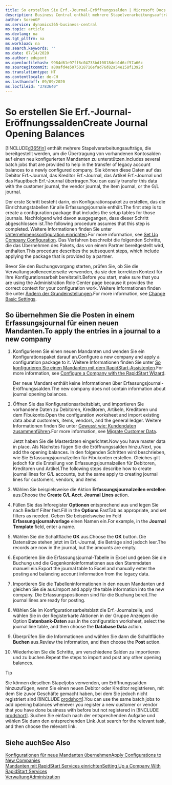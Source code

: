 ```yaml
---
title: So erstellen Sie Erf.-Journal-Eröffnungssalden | Microsoft Docs
description: Business Central enthält mehrere Stapelverarbeitungsaufträge, die bereitgestellt werden, um die Übertragung von vorhandenen Kontosalden auf einen neu konfigurierten Mandanten zu unterstützen. Sie können diese Daten mithilfe von Buch.-Blatt-Buchungen einfach übertragen.
author: SorenGP
ms.service: dynamics365-business-central
ms.topic: article
ms.devlang: na
ms.tgt_pltfrm: na
ms.workload: na
ms.search.keywords: ''
ms.date: 07/14/2020
ms.author: edupont
ms.openlocfilehash: 9984d61e97ff6c04733bd10818deb1d6cf57a66c
ms.sourcegitcommit: a80afd4e5075018716efad76d82a54e158f1392d
ms.translationtype: HT
ms.contentlocale: de-CH
ms.lasthandoff: 09/09/2020
ms.locfileid: "3783640"
---
```

# <a name="create-journal-opening-balances"></a><span data-ttu-id="8cbdd-104">So erstellen Sie Erf.-Journal-Eröffnungssalden</span><span class="sxs-lookup"><span data-stu-id="8cbdd-104">Create Journal Opening Balances</span></span>

[!INCLUDE[d365fin](includes/d365fin_md.md)] <span data-ttu-id="8cbdd-105">enthält mehrere Stapelverarbeitungsaufträge, die bereitgestellt werden, um die Übertragung von vorhandenen Kontosalden auf einen neu konfigurierten Mandanten zu unterstützen.</span><span class="sxs-lookup"><span data-stu-id="8cbdd-105">includes several batch jobs that are provided to help in the transfer of legacy account balances to a newly configured company.</span></span> <span data-ttu-id="8cbdd-106">Sie können diese Daten auf das Debitor Erf.-Journal, das Kreditor Erf.-Journal, das Artikel Erf.-Journal und das Hauptbuch Erf.-Journal übertragen.</span><span class="sxs-lookup"><span data-stu-id="8cbdd-106">You can easily transfer this data with the customer journal, the vendor journal, the item journal, or the G/L journal.</span></span>

<span data-ttu-id="8cbdd-107">Der erste Schritt besteht darin, ein Konfigurationspaket zu erstellen, das die Einrichtungstabellen für alle Erfassungsjournale enthält.</span><span class="sxs-lookup"><span data-stu-id="8cbdd-107">The first step is to create a configuration package that includes the setup tables for those journals.</span></span> <span data-ttu-id="8cbdd-108">Nachfolgend wird davon ausgegangen, dass dieser Schritt abgeschlossen ist.</span><span class="sxs-lookup"><span data-stu-id="8cbdd-108">The following procedure assumes that this step is completed.</span></span> <span data-ttu-id="8cbdd-109">Weitere Informationen finden Sie unter [Unternehmenskonfiguration einrichten](admin-set-up-company-configuration.md).</span><span class="sxs-lookup"><span data-stu-id="8cbdd-109">For more information, see [Set Up Company Configuration](admin-set-up-company-configuration.md).</span></span> <span data-ttu-id="8cbdd-110">Das Verfahren beschreibt die folgenden Schritte, die das Übernehmen des Pakets, das von einem Partner bereitgestellt wird, enthalten.</span><span class="sxs-lookup"><span data-stu-id="8cbdd-110">This procedure describes the subsequent steps, which include applying the package that is provided by a partner.</span></span>  

<span data-ttu-id="8cbdd-111">Bevor Sie den Buchungsvorgang starten, prüfen Sie, ob Sie die Verwaltungsrollencenterseite verwenden, da sie den korrekten Kontext für Ihre Konfigurationsarbeit bereitstellt.</span><span class="sxs-lookup"><span data-stu-id="8cbdd-111">Before you start, make sure that you are using the Administration Role Center page because it provides the correct context for your configuration work.</span></span> <span data-ttu-id="8cbdd-112">Weitere Informationen finden Sie unter [Ändern der Grundeinstellungen](ui-change-basic-settings.md).</span><span class="sxs-lookup"><span data-stu-id="8cbdd-112">For more information, see [Change Basic Settings](ui-change-basic-settings.md).</span></span>

## <a name="to-apply-the-entries-in-a-journal-to-a-new-company"></a><span data-ttu-id="8cbdd-113">So übernehmen Sie die Posten in einem Erfassungsjournal für einen neuen Mandanten.</span><span class="sxs-lookup"><span data-stu-id="8cbdd-113">To apply the entries in a journal to a new company</span></span>

1. <span data-ttu-id="8cbdd-114">Konfigurieren Sie einen neuen Mandanten und wenden Sie ein Konfigurationspaket darauf an.</span><span class="sxs-lookup"><span data-stu-id="8cbdd-114">Configure a new company and apply a configuration package to it.</span></span> <span data-ttu-id="8cbdd-115">Weitere Informationen finden Sie unter [So konfigurieren Sie einen Mandanten mit dem RapidStart-Assistenten](admin-how-to-configure-a-company-with-the-rapidstart-wizard.md).</span><span class="sxs-lookup"><span data-stu-id="8cbdd-115">For more information, see [Configure a Company with the RapidStart Wizard](admin-how-to-configure-a-company-with-the-rapidstart-wizard.md).</span></span>  

    <span data-ttu-id="8cbdd-116">Der neue Mandant enthält keine Informationen über Erfassungsjournal-Eröffnungssalden.</span><span class="sxs-lookup"><span data-stu-id="8cbdd-116">The new company does not contain information about journal opening balances.</span></span>  

2. <span data-ttu-id="8cbdd-117">Öffnen Sie das Konfigurationsarbeitsblatt, und importieren Sie vorhandene Daten zu Debitoren, Kreditoren, Artikeln, Kreditoren und dem Fibukonto.</span><span class="sxs-lookup"><span data-stu-id="8cbdd-117">Open the configuration worksheet and import existing data about customers, items, vendors, and the general ledger.</span></span> <span data-ttu-id="8cbdd-118">Weitere Informationen finden Sie unter [Gewusst wie: Kundendaten zusammenführen](admin-migrate-customer-data.md).</span><span class="sxs-lookup"><span data-stu-id="8cbdd-118">For more information, see [Migrate Customer Data](admin-migrate-customer-data.md).</span></span>  

    <span data-ttu-id="8cbdd-119">Jetzt haben Sie die Masterdaten eingerichtet.</span><span class="sxs-lookup"><span data-stu-id="8cbdd-119">Now you have master data in place.</span></span> <span data-ttu-id="8cbdd-120">Als Nächstes fügen Sie die Eröffnungssalden hinzu.</span><span class="sxs-lookup"><span data-stu-id="8cbdd-120">Next, you add the opening balances.</span></span> <span data-ttu-id="8cbdd-121">In den folgenden Schritten wird beschrieben, wie Sie Erfassungsjournalzeilen für Fibukonten erstellen. Gleiches gilt jedoch für die Erstellung von Erfassungsjournalzeilen für Debitoren, Kreditoren und Artikel.</span><span class="sxs-lookup"><span data-stu-id="8cbdd-121">The following steps describe how to create journal lines for G/L accounts, but the same apply to creating journal lines for customers, vendors, and items.</span></span>  
3. <span data-ttu-id="8cbdd-122">Wählen Sie beispielsweise die Aktion **Erfassungsjournalzeilen erstellen** aus.</span><span class="sxs-lookup"><span data-stu-id="8cbdd-122">Choose the **Create G/L Acct. Journal Lines** action.</span></span>  
4. <span data-ttu-id="8cbdd-123">Füllen Sie das Inforegister **Optionen** entsprechend aus und legen Sie nach Bedarf Filter fest.</span><span class="sxs-lookup"><span data-stu-id="8cbdd-123">Fill in the **Options** FastTab as appropriate, and set filters as needed.</span></span> <span data-ttu-id="8cbdd-124">Geben Sie beispielsweise im Feld **Erfassungsjournalvorlage** einen Namen ein.</span><span class="sxs-lookup"><span data-stu-id="8cbdd-124">For example, in the **Journal Template** field, enter a name.</span></span>  
5. <span data-ttu-id="8cbdd-125">Wählen Sie die Schaltfläche **OK** aus.</span><span class="sxs-lookup"><span data-stu-id="8cbdd-125">Choose the **OK** button.</span></span> <span data-ttu-id="8cbdd-126">Die Datensätze stehen jetzt im Erf.-Journal, die Beträge sind jedoch leer.</span><span class="sxs-lookup"><span data-stu-id="8cbdd-126">The records are now in the journal, but the amounts are empty.</span></span>  
6. <span data-ttu-id="8cbdd-127">Exportieren Sie die Erfassungsjournal-Tabelle in Excel und geben Sie die Buchung und die Gegenkontoinformationen aus den Stammdaten manuell ein.</span><span class="sxs-lookup"><span data-stu-id="8cbdd-127">Export the journal table to Excel and manually enter the posting and balancing account information from the legacy data.</span></span>
7. <span data-ttu-id="8cbdd-128">Importieren Sie die Tabelleninformationen in den neuen Mandanten und gleichen Sie sie aus.</span><span class="sxs-lookup"><span data-stu-id="8cbdd-128">Import and apply the table information into the new company.</span></span> <span data-ttu-id="8cbdd-129">Die Erfassungspositionen sind für die Buchung bereit.</span><span class="sxs-lookup"><span data-stu-id="8cbdd-129">The journal lines are ready for posting.</span></span>  
8. <span data-ttu-id="8cbdd-130">Wählen Sie im Konfigurationsarbeitsblatt die Erf.-Journalzeile, und wählen Sie in der Registerkarte Aktionen in der Gruppe Anzeigen die Option **Datenbank-Daten** aus.</span><span class="sxs-lookup"><span data-stu-id="8cbdd-130">In the configuration worksheet, select the journal line table, and then choose the **Database Data** action.</span></span>  
9. <span data-ttu-id="8cbdd-131">Überprüfen Sie die Informationen und wählen Sie dann die Schaltfläche **Buchen** aus.</span><span class="sxs-lookup"><span data-stu-id="8cbdd-131">Review the information, and then choose the **Post** action.</span></span>  
10. <span data-ttu-id="8cbdd-132">Wiederholen Sie die Schritte, um verschiedene Salden zu importieren und zu buchen.</span><span class="sxs-lookup"><span data-stu-id="8cbdd-132">Repeat the steps to import and post any other opening balances.</span></span>  

> [!TIP]
> <span data-ttu-id="8cbdd-133">Sie können dieselben Stapeljobs verwenden, um Eröffnungssalden hinzuzufügen, wenn Sie einen neuen Debitor oder Kreditor registrieren, mit dem Sie zuvor Geschäfte gemacht haben, bei dem Sie jedoch nicht registriert sind [!INCLUDE [prodshort](includes/prodshort.md)].</span><span class="sxs-lookup"><span data-stu-id="8cbdd-133">You can use the same batch jobs to add opening balances whenever you register a new customer or vendor that you have done business with before but not registered in [!INCLUDE [prodshort](includes/prodshort.md)].</span></span> <span data-ttu-id="8cbdd-134">Suchen Sie einfach nach der entsprechenden Aufgabe und wählen Sie dann den entsprechenden Link.</span><span class="sxs-lookup"><span data-stu-id="8cbdd-134">Just search for the relevant task, and then choose the relevant link.</span></span>

## <a name="see-also"></a><span data-ttu-id="8cbdd-135">Siehe auch</span><span class="sxs-lookup"><span data-stu-id="8cbdd-135">See Also</span></span>

[<span data-ttu-id="8cbdd-136">Konfigurationen für neue Mandanten übernehmen</span><span class="sxs-lookup"><span data-stu-id="8cbdd-136">Apply Configurations to New Companies</span></span>](admin-apply-configuration-to-new-companies.md)  
[<span data-ttu-id="8cbdd-137">Mandanten mit RapidStart Services einrichten</span><span class="sxs-lookup"><span data-stu-id="8cbdd-137">Setting Up a Company With RapidStart Services</span></span>](admin-set-up-a-company-with-rapidstart.md)  
[<span data-ttu-id="8cbdd-138">Verwaltung</span><span class="sxs-lookup"><span data-stu-id="8cbdd-138">Administration</span></span>](admin-setup-and-administration.md)  
